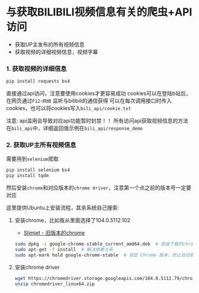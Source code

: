 # 与获取BILIBILI视频信息有关的爬虫+API访问

- 获取UP主发布的所有视频信息
- 获取视频的详细视频信息，视频字幕

### 1. 获取视频的详细信息

```bash
pip install requests bs4
```

直接通过api访问，注意要使用cookies才更容易成功
cookies可以在登陆b站后，在网页通过`F12`-`网络` 监听与bilibili的通信获得
可以在每次调用接口时传入cookies，也可以将cookies写入`bili_api/cookie.txt`

注意: api滥用会导致对应api功能暂时封禁！！
所有访问api获取视频信息的方法在`bili_api`中，详细返回值示例在`bili_api/response_demo`


### 2. 获取UP主所有视频信息
需要用到`selenium`爬取
```bash
pip install selenium bs4
pip install tqdm
```

然后安装`chrome`和对应版本的`chrome driver`，注意第一个点之前的版本号一定要对应

这里提供Ubuntu上安装流程，其余系统自己搜索: 
1. 安装chrome，比如我从里面选择了104.0.5112.102
    - [Slimjet - 旧版本的chrome](https://www.slimjet.com/chrome/google-chrome-old-version.php)
    
    ```bash
    sudo dpkg -i google-chrome-stable_current_amd64.deb  # 安装下载的chrome安装包
    sudo apt-get -f install  # 解决依赖关系
    sudo apt-mark hold google-chrome-stable  # 锁定 Chrome 版本，防止自动更新
    ```
   
2. 安装chrome driver
    ```bash
    wget https://chromedriver.storage.googleapis.com/104.0.5112.79/chromedriver_linux64.zip  # 获取104.0.5112.79版本的chromedriver
    unzip chromedriver_linux64.zip
    ```

